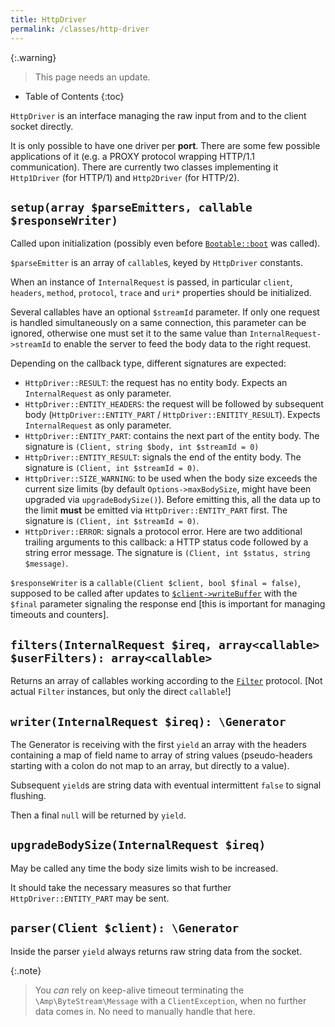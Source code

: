 ```yaml
---
title: HttpDriver
permalink: /classes/http-driver
---
```


{:.warning}
> This page needs an update.

* Table of Contents
{:toc}

`HttpDriver` is an interface managing the raw input from and to the client socket directly.

It is only possible to have one driver per **port**. There are some few possible applications of it (e.g. a PROXY protocol wrapping HTTP/1.1 communication). There are currently two classes implementing it `Http1Driver` (for HTTP/1) and `Http2Driver` (for HTTP/2).

## `setup(array $parseEmitters, callable $responseWriter)`

Called upon initialization (possibly even before [`Bootable::boot`](bootable.md) was called).

`$parseEmitter` is an array of `callable`s, keyed by `HttpDriver` constants.

When an instance of `InternalRequest` is passed, in particular `client`, `headers`, `method`, `protocol`, `trace` and `uri*` properties should be initialized.

Several callables have an optional `$streamId` parameter. If only one request is handled simultaneously on a same connection, this parameter can be ignored, otherwise one must set it to the same value than `InternalRequest->streamId` to enable the server to feed the body data to the right request.

Depending on the callback type, different signatures are expected:

- `HttpDriver::RESULT`: the request has no entity body. Expects an `InternalRequest` as only parameter.
- `HttpDriver::ENTITY_HEADERS`: the request will be followed by subsequent body (`HttpDriver::ENTITY_PART` / `HttpDriver::ENITITY_RESULT`). Expects `InternalRequest` as only parameter.
- `HttpDriver::ENTITY_PART`: contains the next part of the entity body. The signature is `(Client, string $body, int $streamId = 0)`
- `HttpDriver::ENTITY_RESULT`: signals the end of the entity body. The signature is `(Client, int $streamId = 0)`.
- `HttpDriver::SIZE_WARNING`: to be used when the body size exceeds the current size limits (by default `Options->maxBodySize`, might have been upgraded via `upgradeBodySize()`). Before emitting this, all the data up to the limit **must** be emitted via `HttpDriver::ENTITY_PART` first. The signature is `(Client, int $streamId = 0)`.
- `HttpDriver::ERROR`: signals a protocol error. Here are two additional trailing arguments to this callback: a HTTP status code followed by a string error message. The signature is `(Client, int $status, string $message)`.

`$responseWriter` is a `callable(Client $client, bool $final = false)`, supposed to be called after updates to [`$client->writeBuffer`](client.md) with the `$final` parameter signaling the response end [this is important for managing timeouts and counters].

## `filters(InternalRequest $ireq, array<callable> $userFilters): array<callable>`

Returns an array of callables working according to the [`Filter`](filter.md) protocol. [Not actual `Filter` instances, but only the direct `callable`!]

## `writer(InternalRequest $ireq): \Generator`

The Generator is receiving with the first `yield` an array with the headers containing a map of field name to array of string values (pseudo-headers starting with a colon do not map to an array, but directly to a value).

Subsequent `yield`s are string data with eventual intermittent `false` to signal flushing.

Then a final `null` will be returned by `yield`.

## `upgradeBodySize(InternalRequest $ireq)`

May be called any time the body size limits wish to be increased.

It should take the necessary measures so that further `HttpDriver::ENTITY_PART` may be sent.

## `parser(Client $client): \Generator`

Inside the parser `yield` always returns raw string data from the socket.

{:.note}
> You _can_ rely on keep-alive timeout terminating the `\Amp\ByteStream\Message` with a `ClientException`, when no further data comes in. No need to manually handle that here.

